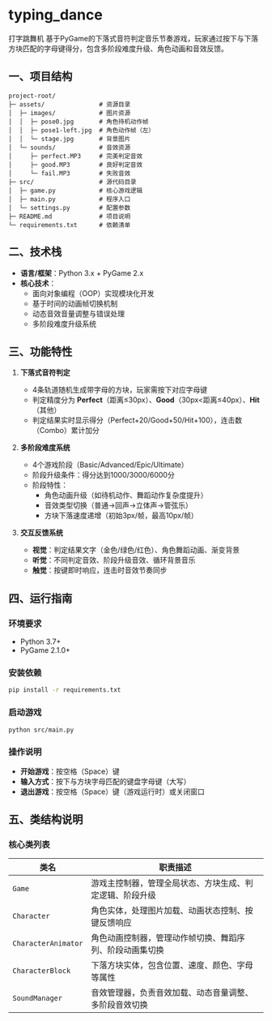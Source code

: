 # typing_dance
打字跳舞机
基于PyGame的下落式音符判定音乐节奏游戏，玩家通过按下与下落方块匹配的字母键得分，包含多阶段难度升级、角色动画和音效反馈。


## 一、项目结构
```
project-root/
├─ assets/               # 资源目录
│  ├─ images/            # 图片资源
│  │  ├─ pose0.jpg       # 角色待机动作帧
│  │  ├─ pose1-left.jpg  # 角色动作帧（左）
│  │  └─ stage.jpg       # 背景图片
│  └─ sounds/            # 音效资源
│     ├─ perfect.MP3     # 完美判定音效
│     ├─ good.MP3        # 良好判定音效
│     └─ fail.MP3        # 失败音效
├─ src/                  # 源代码目录
│  ├─ game.py            # 核心游戏逻辑
│  ├─ main.py            # 程序入口
│  └─ settings.py        # 配置参数
├─ README.md             # 项目说明
└─ requirements.txt      # 依赖清单
```


## 二、技术栈
- **语言/框架**：Python 3.x + PyGame 2.x  
- **核心技术**：  
  - 面向对象编程（OOP）实现模块化开发  
  - 基于时间的动画帧切换机制  
  - 动态音效音量调整与错误处理  
  - 多阶段难度升级系统  


## 三、功能特性
1. **下落式音符判定**  
   - 4条轨道随机生成带字母的方块，玩家需按下对应字母键  
   - 判定精度分为 **Perfect**（距离≤30px）、**Good**（30px<距离≤40px）、**Hit**（其他）  
   - 判定结果实时显示得分（Perfect+20/Good+50/Hit+100），连击数（Combo）累计加分  

2. **多阶段难度系统**  
   - 4个游戏阶段（Basic/Advanced/Epic/Ultimate）  
   - 阶段升级条件：得分达到1000/3000/6000分  
   - 阶段特性：  
     - 角色动画升级（如待机动作、舞蹈动作复杂度提升）  
     - 音效类型切换（普通→回声→立体声→管弦乐）  
     - 方块下落速度递增（初始3px/帧，最高10px/帧）  

3. **交互反馈系统**  
   - **视觉**：判定结果文字（金色/绿色/红色）、角色舞蹈动画、渐变背景  
   - **听觉**：不同判定音效、阶段升级音效、循环背景音乐  
   - **触觉**：按键即时响应，连击时音效节奏同步  


## 四、运行指南
### 环境要求
- Python 3.7+  
- PyGame 2.1.0+  

### 安装依赖
```bash
pip install -r requirements.txt
```

### 启动游戏
```bash
python src/main.py
```

### 操作说明
- **开始游戏**：按空格（Space）键  
- **输入方式**：按下与方块字母匹配的键盘字母键（大写）  
- **退出游戏**：按空格（Space）键（游戏运行时）或关闭窗口  


## 五、类结构说明
### 核心类列表
| 类名               | 职责描述                                                                 |
|--------------------|--------------------------------------------------------------------------|
| `Game`             | 游戏主控制器，管理全局状态、方块生成、判定逻辑、阶段升级                 |
| `Character`        | 角色实体，处理图片加载、动画状态控制、按键反馈响应                       |
| `CharacterAnimator`| 角色动画控制器，管理动作帧切换、舞蹈序列、阶段动画集切换                 |
| `CharacterBlock`   | 下落方块实体，包含位置、速度、颜色、字母等属性                           |
| `SoundManager`     | 音效管理器，负责音效加载、动态音量调整、多阶段音效切换                   |


